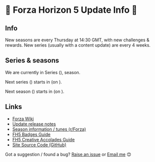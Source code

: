 # 🚗 Forza Horizon 5 Update Info 🚗

## Info

New seasons are every Thursday at 14:30 GMT, with new challenges & rewards. New series (usually with a content update) are every 4 weeks.
      
## Series & seasons

We are currently in Series <span id="current-series-number"></span> (<a id="current-series-link" target="_blank"></a>), <span id="current-season-name"></span> season.

Next series (<a id="next-series-link" target="_blank"></a>) starts in <b id="next-series-countdown"></b> (on <span id="next-series-date"></span>).

Next season (<span id="next-season-name"></span>) starts in <b id="next-season-countdown"></b> (on <span id="next-season-date"></span>).

## Links

* [Forza Wiki](https://forza.fandom.com/wiki/Forza_Horizon_5)
* [Update release notes](https://forza.net/news)
* [Season information / tunes (r/Forza)](https://www.reddit.com/r/forza/about/sticky?num=1)
* [FH5 Badges Guide](https://jakelee.co.uk/complete-guide-to-forza-horizon-5-badges/)
* [FH5 Creative Accolades Guide](https://jakelee.co.uk/forza-horizon-5-creative-accolades/)
* [Site Source Code (GitHub)](https://github.com/JakeSteam/ForzaUpdate)

Got a suggestion / found a bug? [Raise an issue](https://github.com/JakeSteam/ForzaUpdate/issues) or [Email me](mailto:forza@jakelee.co.uk) 😊

<script src="js/forza.js"></script>
<script src="js/new_window.js"></script>